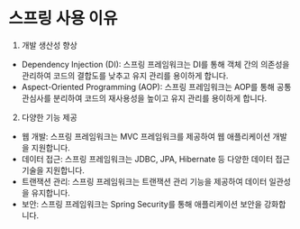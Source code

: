 # 스프링 사용 이유
1. 개발 생산성 향상

- Dependency Injection (DI): 스프링 프레임워크는 DI를 통해 객체 간의 의존성을 관리하여 코드의 결합도를 낮추고 유지 관리를 용이하게 합니다.
- Aspect-Oriented Programming (AOP): 스프링 프레임워크는 AOP를 통해 공통 관심사를 분리하여 코드의 재사용성을 높이고 유지 관리를 용이하게 합니다.

2. 다양한 기능 제공

- 웹 개발: 스프링 프레임워크는 MVC 프레임워크를 제공하여 웹 애플리케이션 개발을 지원합니다.
- 데이터 접근: 스프링 프레임워크는 JDBC, JPA, Hibernate 등 다양한 데이터 접근 기술을 지원합니다.
- 트랜잭션 관리: 스프링 프레임워크는 트랜잭션 관리 기능을 제공하여 데이터 일관성을 유지합니다.
- 보안: 스프링 프레임워크는 Spring Security를 통해 애플리케이션 보안을 강화합니다.
